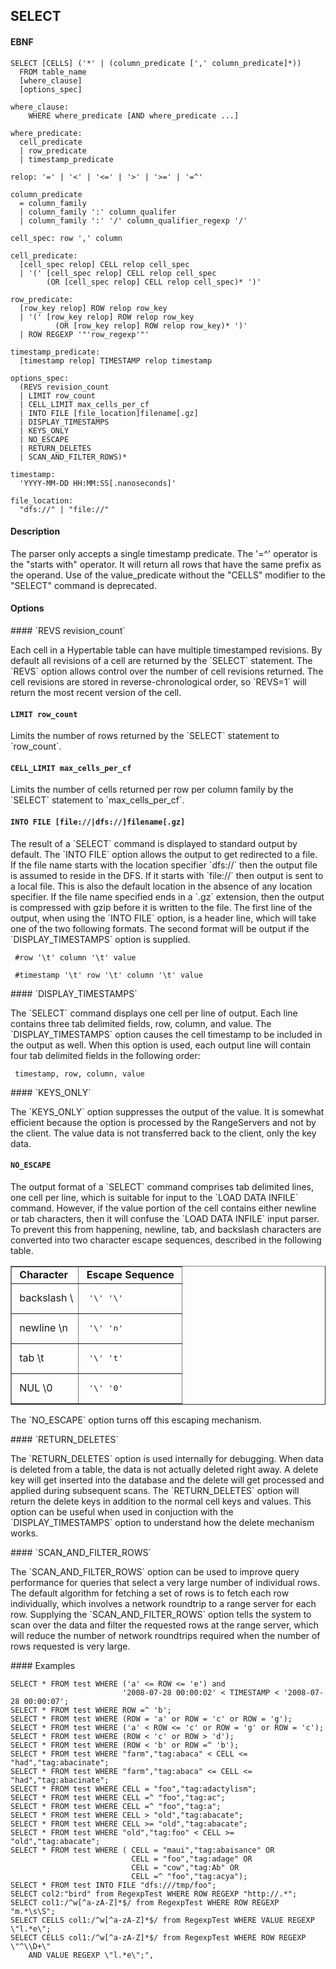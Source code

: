 SELECT
------
#### EBNF

    SELECT [CELLS] ('*' | (column_predicate [',' column_predicate]*))
      FROM table_name
      [where_clause]
      [options_spec]

    where_clause:
        WHERE where_predicate [AND where_predicate ...]

    where_predicate:
      cell_predicate
      | row_predicate
      | timestamp_predicate

    relop: '=' | '<' | '<=' | '>' | '>=' | '=^'
    
    column_predicate
      = column_family
      | column_family ':' column_qualifer
      | column_family ':' '/' column_qualifier_regexp '/'

    cell_spec: row ',' column

    cell_predicate:
      [cell_spec relop] CELL relop cell_spec
      | '(' [cell_spec relop] CELL relop cell_spec
            (OR [cell_spec relop] CELL relop cell_spec)* ')'

    row_predicate:
      [row_key relop] ROW relop row_key
      | '(' [row_key relop] ROW relop row_key
              (OR [row_key relop] ROW relop row_key)* ')'
      | ROW REGEXP '"'row_regexp'"'

    timestamp_predicate:
      [timestamp relop] TIMESTAMP relop timestamp

    options_spec:
      (REVS revision_count
      | LIMIT row_count
      | CELL_LIMIT max_cells_per_cf
      | INTO FILE [file_location]filename[.gz]
      | DISPLAY_TIMESTAMPS
      | KEYS_ONLY
      | NO_ESCAPE
      | RETURN_DELETES
      | SCAN_AND_FILTER_ROWS)*

    timestamp:
      'YYYY-MM-DD HH:MM:SS[.nanoseconds]'
    
    file_location:
      "dfs://" | "file://"
 
#### Description
<p>
The parser only accepts a single timestamp predicate.  The '=^' operator is the
"starts with" operator.  It will return all rows that have the same prefix as
the operand. Use of the value_predicate without the "CELLS" modifier to the
"SELECT" command is deprecated.

#### Options
<p>
#### `REVS revision_count`
<p>
Each cell in a Hypertable table can have multiple timestamped revisions.  By
default all revisions of a cell are returned by the `SELECT` statement.  The
`REVS` option allows control over the number of cell revisions returned.  The
cell revisions are stored in reverse-chronological order, so `REVS=1` will
return the most recent version of the cell.

#### `LIMIT row_count`
<p>
Limits the number of rows returned by the `SELECT` statement to `row_count`.

#### `CELL_LIMIT max_cells_per_cf`
<p>
Limits the number of cells returned per row per column family by the `SELECT` 
statement to `max_cells_per_cf`.

#### `INTO FILE [file://|dfs://]filename[.gz]`
<p>
The result of a `SELECT` command is displayed to standard output by default.
The `INTO FILE` option allows the output to get redirected to a file.  
If the file name starts with the location specifier `dfs://` then the output file is 
assumed to reside in the DFS. If it starts with `file://` then output is 
sent to a local file. This is also the default location in the absence of any 
location specifier.
If the file name specified ends in a `.gz` extension, then the output is compressed
with gzip before it is written to the file.  The first line of the output,
when using the `INTO FILE` option, is a header line, which will take one of
the two following formats.  The second format will be output if the
`DISPLAY_TIMESTAMPS` option is supplied.

     #row '\t' column '\t' value

     #timestamp '\t' row '\t' column '\t' value

<p>
#### `DISPLAY_TIMESTAMPS`
<p>
The `SELECT` command displays one cell per line of output.  Each line contains
three tab delimited fields, row, column, and value.  The `DISPLAY_TIMESTAMPS`
option causes the cell timestamp to be included in the output as well.  When
this option is used, each output line will contain four tab delimited fields
in the following order:

     timestamp, row, column, value
<p>
#### `KEYS_ONLY`
<p>
The `KEYS_ONLY` option suppresses the output of the value.  It is somewhat
efficient because the option is processed by the RangeServers and not by
the client.  The value data is not transferred back to the client, only
the key data.

#### `NO_ESCAPE`
<p>
The output format of a `SELECT` command comprises tab delimited lines, one
cell per line, which is suitable for input to the `LOAD DATA INFILE`
command.  However, if the value portion of the cell contains either newline
or tab characters, then it will confuse the `LOAD DATA INFILE` input parser.
To prevent this from happening, newline, tab, and backslash characters are
converted into two character escape sequences, described in the following table.

<table border="1">
<tr>
<td>&nbsp;<b>Character</b>&nbsp;</td>
<td>&nbsp;<b>Escape Sequence</b>&nbsp;</td>
</tr>
<tr>
<td>&nbsp;backslash \</td>
<td><pre> '\' '\' </pre></td>
</tr>
<tr>
<td>&nbsp;newline \n&nbsp;</td>
<td><pre> '\' 'n' </pre></td>
</tr>
<tr>
<td>&nbsp;tab \t</td>
<td><pre> '\' 't' </pre></td>
</tr>
<tr>
<td>&nbsp;NUL \0</td>
<td><pre> '\' '0' </pre></td>
</tr>
</table>
<p>
The `NO_ESCAPE` option turns off this escaping mechanism.
<p>
#### `RETURN_DELETES`
<p>
The `RETURN_DELETES` option is used internally for debugging.  When data is
deleted from a table, the data is not actually deleted right away.  A delete
key will get inserted into the database and the delete will get processed
and applied during subsequent scans.  The `RETURN_DELETES` option will return
the delete keys in addition to the normal cell keys and values.  This option
can be useful when used in conjuction with the `DISPLAY_TIMESTAMPS` option to
understand how the delete mechanism works.

<p>
#### `SCAN_AND_FILTER_ROWS`
<p>
The `SCAN_AND_FILTER_ROWS` option can be used to improve query performance
for queries that select a very large number of individual rows.  The default
algorithm for fetching a set of rows is to fetch each row individually, which
involves a network roundtrip to a range server for each row.  Supplying the
`SCAN_AND_FILTER_ROWS` option tells the system to scan over the data and
filter the requested rows at the range server, which will reduce the number of
network roundtrips required when the number of rows requested is very large.

<p>
#### Examples

    SELECT * FROM test WHERE ('a' <= ROW <= 'e') and
                             '2008-07-28 00:00:02' < TIMESTAMP < '2008-07-28 00:00:07';
    SELECT * FROM test WHERE ROW =^ 'b';
    SELECT * FROM test WHERE (ROW = 'a' or ROW = 'c' or ROW = 'g');
    SELECT * FROM test WHERE ('a' < ROW <= 'c' or ROW = 'g' or ROW = 'c');
    SELECT * FROM test WHERE (ROW < 'c' or ROW > 'd');
    SELECT * FROM test WHERE (ROW < 'b' or ROW =^ 'b');
    SELECT * FROM test WHERE "farm","tag:abaca" < CELL <= "had","tag:abacinate";
    SELECT * FROM test WHERE "farm","tag:abaca" <= CELL <= "had","tag:abacinate";
    SELECT * FROM test WHERE CELL = "foo","tag:adactylism";
    SELECT * FROM test WHERE CELL =^ "foo","tag:ac";
    SELECT * FROM test WHERE CELL =^ "foo","tag:a";
    SELECT * FROM test WHERE CELL > "old","tag:abacate";
    SELECT * FROM test WHERE CELL >= "old","tag:abacate";
    SELECT * FROM test WHERE "old","tag:foo" < CELL >= "old","tag:abacate";
    SELECT * FROM test WHERE ( CELL = "maui","tag:abaisance" OR
                               CELL = "foo","tag:adage" OR
                               CELL = "cow","tag:Ab" OR
                               CELL =^ "foo","tag:acya");
    SELECT * FROM test INTO FILE "dfs:///tmp/foo";
    SELECT col2:"bird" from RegexpTest WHERE ROW REGEXP "http://.*"; 
    SELECT col1:/^w[^a-zA-Z]*$/ from RegexpTest WHERE ROW REGEXP "m.*\s\S";
    SELECT CELLS col1:/^w[^a-zA-Z]*$/ from RegexpTest WHERE VALUE REGEXP \"l.*e\";
    SELECT CELLS col1:/^w[^a-zA-Z]*$/ from RegexpTest WHERE ROW REGEXP \"^\\D+\" 
        AND VALUE REGEXP \"l.*e\";",

